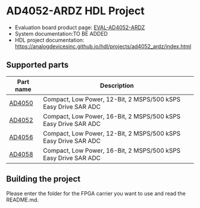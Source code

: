 # AD4052-ARDZ HDL Project

- Evaluation board product page: [EVAL-AD4052-ARDZ](https://www.analog.com/eval-ad4052-ardz)
- System documentation:TO BE ADDED
- HDL project documentation: https://analogdevicesinc.github.io/hdl/projects/ad4052_ardz/index.html

## Supported parts

| Part name                                  | Description                                                      |
|--------------------------------------------|------------------------------------------------------------------|
| [AD4050](https://www.analog.com/ad4050)    | Compact, Low Power, 12-Bit, 2 MSPS/500 kSPS Easy Drive SAR ADC   |
| [AD4052](https://www.analog.com/ad4052)    | Compact, Low Power, 16-Bit, 2 MSPS/500 kSPS Easy Drive SAR ADC   |
| [AD4056](https://www.analog.com/ad4056)    | Compact, Low Power, 12-Bit, 2 MSPS/500 kSPS Easy Drive SAR ADC   |
| [AD4058](https://www.analog.com/ad4058)    | Compact, Low Power, 16-Bit, 2 MSPS/500 kSPS Easy Drive SAR ADC   |

## Building the project

Please enter the folder for the FPGA carrier you want to use and read the README.md.